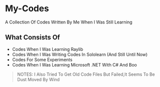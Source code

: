 # My-Codes
A Collection Of Codes Written By Me When I Was Still Learning

## What Consists Of
- Codes When I Was Learning Raylib
- Codes When I Was Writing Codes In Sololearn (And Still Until Now)
- Codes For Some Experiments
- Codes When I Was Learning Microsoft .NET With C# And Boo

> NOTES: I Also Tried To Get Old Code Files But Failed,It Seems To Be Dust Moved By Wind
